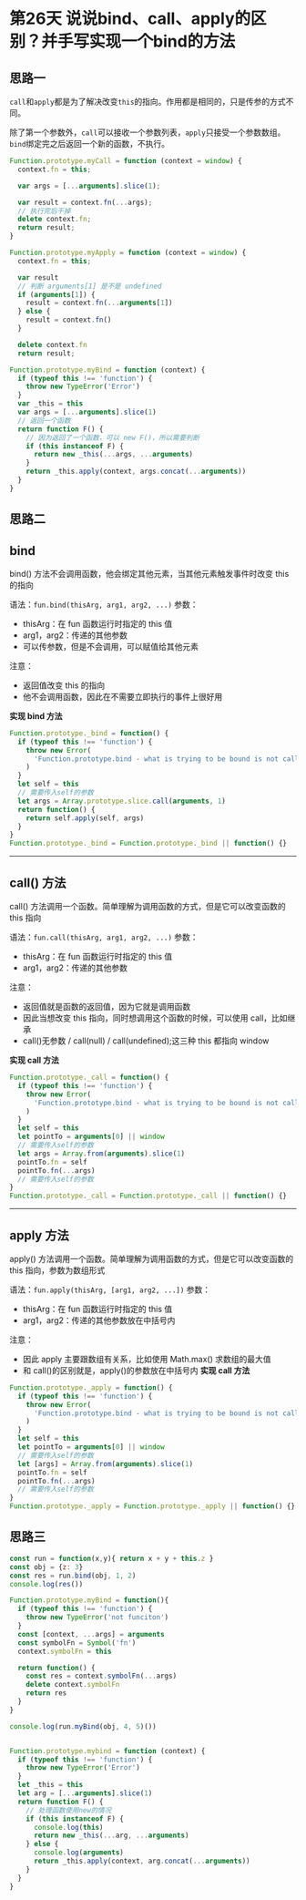 # 第26天 说说bind、call、apply的区别？并手写实现一个bind的方法

## 思路一

`call`和`apply`都是为了解决改变`this`的指向。作用都是相同的，只是传参的方式不同。

除了第一个参数外，`call`可以接收一个参数列表，`apply`只接受一个参数数组。 `bind`绑定完之后返回一个新的函数，不执行。

```js
Function.prototype.myCall = function (context = window) {
  context.fn = this;

  var args = [...arguments].slice(1);

  var result = context.fn(...args);
  // 执行完后干掉
  delete context.fn;
  return result;
}
```

```js
Function.prototype.myApply = function (context = window) {
  context.fn = this;

  var result
  // 判断 arguments[1] 是不是 undefined
  if (arguments[1]) {
    result = context.fn(...arguments[1])
  } else {
    result = context.fn()
  }

  delete context.fn
  return result;
```

```js
Function.prototype.myBind = function (context) {
  if (typeof this !== 'function') {
    throw new TypeError('Error')
  }
  var _this = this
  var args = [...arguments].slice(1)
  // 返回一个函数
  return function F() {
    // 因为返回了一个函数，可以 new F()，所以需要判断
    if (this instanceof F) {
      return new _this(...args, ...arguments)
    }
    return _this.apply(context, args.concat(...arguments))
  }
}
```

## 思路二

## bind

bind() 方法不会调用函数，他会绑定其他元素，当其他元素触发事件时改变 this 的指向

语法：`fun.bind(thisArg, arg1, arg2, ...)`
参数：

- thisArg：在 fun 函数运行时指定的 this 值
- arg1，arg2：传递的其他参数
- 可以传参数，但是不会调用，可以赋值给其他元素

注意：

- 返回值改变 this 的指向
- 他不会调用函数，因此在不需要立即执行的事件上很好用

**实现 bind 方法**

```js
Function.prototype._bind = function() {
  if (typeof this !== 'function') {
    throw new Error(
      'Function.prototype.bind - what is trying to be bound is not callable'
    )
  }
  let self = this
  // 需要传入self的参数
  let args = Array.prototype.slice.call(arguments, 1)
  return function() {
    return self.apply(self, args)
  }
}
Function.prototype._bind = Function.prototype._bind || function() {}
```

---

## call() 方法

call() 方法调用一个函数。简单理解为调用函数的方式，但是它可以改变函数的 this 指向

语法：`fun.call(thisArg, arg1, arg2, ...)`
参数：

- thisArg：在 fun 函数运行时指定的 this 值
- arg1，arg2：传递的其他参数

注意：

- 返回值就是函数的返回值，因为它就是调用函数
- 因此当想改变 this 指向，同时想调用这个函数的时候，可以使用 call，比如继承
- call()无参数 / call(null) / call(undefined);这三种 this 都指向 window

**实现 call 方法**

```js
Function.prototype._call = function() {
  if (typeof this !== 'function') {
    throw new Error(
      'Function.prototype.bind - what is trying to be bound is not callable'
    )
  }
  let self = this
  let pointTo = arguments[0] || window
  // 需要传入self的参数
  let args = Array.from(arguments).slice(1)
  pointTo.fn = self
  pointTo.fn(...args)
  // 需要传入self的参数
}
Function.prototype._call = Function.prototype._call || function() {}
```

---

## apply 方法

apply() 方法调用一个函数。简单理解为调用函数的方式，但是它可以改变函数的 this 指向，参数为数组形式

语法：`fun.apply(thisArg, [arg1, arg2, ...])`
参数：

- thisArg：在 fun 函数运行时指定的 this 值
- arg1，arg2：传递的其他参数放在中括号内

注意：

- 因此 apply 主要跟数组有关系，比如使用 Math.max() 求数组的最大值
- 和 call()的区别就是，apply()的参数放在中括号内
  **实现 call 方法**

```js
Function.prototype._apply = function() {
  if (typeof this !== 'function') {
    throw new Error(
      'Function.prototype.bind - what is trying to be bound is not callable'
    )
  }
  let self = this
  let pointTo = arguments[0] || window
  // 需要传入self的参数
  let [args] = Array.from(arguments).slice(1)
  pointTo.fn = self
  pointTo.fn(...args)
  // 需要传入self的参数
}
Function.prototype._apply = Function.prototype._apply || function() {}
```

## 思路三

```js
const run = function(x,y){ return x + y + this.z }
const obj = {z: 3}
const res = run.bind(obj, 1, 2)
console.log(res())

Function.prototype.myBind = function(){
  if (typeof this !== 'function') {
    throw new TypeError('not funciton')
  }
  const [context, ...args] = arguments
  const symbolFn = Symbol('fn')
  context.symbolFn = this

  return function() {
    const res = context.symbolFn(...args)
    delete context.symbolFn
    return res
  }
}

console.log(run.myBind(obj, 4, 5)())


Function.prototype.mybind = function (context) {
  if (typeof this !== 'function') {
    throw new TypeError('Error')
  }
  let _this = this
  let arg = [...arguments].slice(1)
  return function F() {
    // 处理函数使用new的情况
    if (this instanceof F) {
      console.log(this)
      return new _this(...arg, ...arguments)
    } else {
      console.log(arguments)
      return _this.apply(context, arg.concat(...arguments))
    }
  }
}
```
